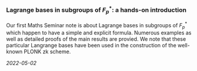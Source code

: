 ### Lagrange bases in subgroups of $F_p^*$: a hands-on introduction

Our first Maths Seminar note is about Lagrange bases in subgroups of $F_p^*$ which happen to have a simple and explicit formula. Numerous examples as well as detailed proofs of the main results are provied. We note that these particular Langrange bases have been used in the construction of the well-known PLONK zk scheme.

*2022-05-02*
